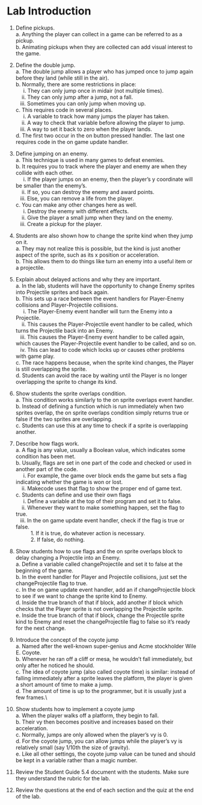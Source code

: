 # Lab Introduction

1. Define pickups.\
a. Anything the player can collect in a game can be referred to as a pickup.\
b. Animating pickups when they are collected can add visual interest to the game.

1. Define the double jump.\
a. The double jump allows a player who has jumped once to jump again before they land (while still in the air).\
b. Normally, there are some restrictions in place:\
&nbsp;&nbsp;&nbsp;&nbsp;&nbsp;i. They can only jump once in midair (not multiple times).\
&nbsp;&nbsp;&nbsp;&nbsp;ii. They can only jump after a jump, not a fall.\
&nbsp;&nbsp;&nbsp;iii. Sometimes you can only jump when moving up.\
c. This requires code in several places.\
&nbsp;&nbsp;&nbsp;&nbsp;&nbsp;i. A variable to track how many jumps the player has taken.\
&nbsp;&nbsp;&nbsp;&nbsp;ii. A way to check that variable before allowing the player to jump.\
&nbsp;&nbsp;&nbsp;iii. A way to set it back to zero when the player lands.\
d. The first two occur in the on button pressed handler. The last one requires code in the on game update handler.

1. Define jumping on an enemy.\
a. This technique is used in many games to defeat enemies.\
b. It requires you to track where the player and enemy are when they collide with each other.\
&nbsp;&nbsp;&nbsp;&nbsp;&nbsp;i. If the player jumps on an enemy, then the player’s y coordinate will be smaller than the enemy’s.\
&nbsp;&nbsp;&nbsp;&nbsp;ii. If so, you can destroy the enemy and award points.\
&nbsp;&nbsp;&nbsp;iii. Else, you can remove a life from the player.\
c. You can make any other changes here as well.\
&nbsp;&nbsp;&nbsp;&nbsp;&nbsp;i. Destroy the enemy with different effects.\
&nbsp;&nbsp;&nbsp;&nbsp;ii. Give the player a small jump when they land on the enemy.\
&nbsp;&nbsp;&nbsp;iii. Create a pickup for the player.

1. Students are also shown how to change the sprite kind when they jump on it.\
a. They may not realize this is possible, but the kind is just another aspect of the sprite, such as its x position or acceleration.\
b. This allows them to do things like turn an enemy into a useful item or a projectile.

1. Explain about delayed actions and why they are important.\
a. In the lab, students will have the opportunity to change Enemy sprites into Projectile sprites and back again.\
b. This sets up a race between the event handlers for Player-Enemy collisions and Player-Projectile collisions.\
&nbsp;&nbsp;&nbsp;&nbsp;&nbsp;i. The Player-Enemy event handler will turn the Enemy into a Projectile.\
&nbsp;&nbsp;&nbsp;&nbsp;ii. This causes the Player-Projectile event handler to be called, which turns the Projectile back into an Enemy.\
&nbsp;&nbsp;&nbsp;iii. This causes the Player-Enemy event handler to be called again, which causes the Player-Projectile event handler to be called, and so on.\
&nbsp;&nbsp;&nbsp;iv. This can lead to code which locks up or causes other problems with game play.\
c. The race happens because, when the sprite kind changes, the Player is still overlapping the sprite.\
d. Students can avoid the race by waiting until the Player is no longer overlapping the sprite to change its kind.

1. Show students the sprite overlaps condition.\
a. This condition works similarly to the on sprite overlaps event handler.\
b. Instead of defining a function which is run immediately when two sprites overlap, the on sprite overlaps condition simply returns true or false if the two sprites are overlapping.\
c. Students can use this at any time to check if a sprite is overlapping another.

1. Describe how flags work.\
a. A flag is any value, usually a Boolean value, which indicates some condition has been met.\
b. Usually, flags are set in one part of the code and checked or used in another part of the code.\
&nbsp;&nbsp;&nbsp;&nbsp;&nbsp;i. For example, the game over block ends the game but sets a flag indicating whether the game is won or lost.\
&nbsp;&nbsp;&nbsp;&nbsp;ii. Makecode uses that flag to show the proper end of game text.\
c. Students can define and use their own flags\
&nbsp;&nbsp;&nbsp;&nbsp;&nbsp;i. Define a variable at the top of their program and set it to false.\
&nbsp;&nbsp;&nbsp;&nbsp;ii. Whenever they want to make something happen, set the flag to true.\
&nbsp;&nbsp;&nbsp;iii. In the on game update event handler, check if the flag is true or false.\
&nbsp;&nbsp;&nbsp;&nbsp;&nbsp;&nbsp;&nbsp;&nbsp;&nbsp;&nbsp;1. If it is true, do whatever action is necessary.\
&nbsp;&nbsp;&nbsp;&nbsp;&nbsp;&nbsp;&nbsp;&nbsp;&nbsp;&nbsp;2. If false, do nothing.

1. Show students how to use flags and the on sprite overlaps block to delay changing a Projectile into an Enemy.\
a. Define a variable called changeProjectile and set it to false at the beginning of the game.\
b. In the event handler for Player and Projectile collisions, just set the changeProjectile flag to true.\
c. In the on game update event handler, add an if changeProjectile block to see if we want to change the sprite kind to Enemy.\
d. Inside the true branch of that if block, add another if block which checks that the Player sprite is not overlapping the Projectile sprite.\
e. Inside the true branch of that if block, change the Projectile sprite kind to Enemy and reset the changeProjectile flag to false so it’s ready for the next change.

1. Introduce the concept of the coyote jump\
a. Named after the well-known super-genius and Acme stockholder Wile E. Coyote.\
b. Whenever he ran off a cliff or mesa, he wouldn’t fall immediately, but only after he noticed he should.\
c. The idea of coyote jump (also called coyote time) is similar: instead of falling immediately after a sprite leaves the platform, the player is given a short amount of time to make a jump.\
d. The amount of time is up to the programmer, but it is usually just a few frames.\
1. Show students how to implement a coyote jump\
a. When the player walks off a platform, they begin to fall.\
b. Their vy then becomes positive and increases based on their acceleration.\
c. Normally, jumps are only allowed when the player’s vy is 0.\
d. For the coyote jump, you can allow jumps while the player’s vy is relatively small (say 1/10th the size of gravity).\
e. Like all other settings, the coyote jump value can be tuned and should be kept in a variable rather than a magic number.

1. Review the Student Guide 5.4 document with the students. Make sure they understand the rubric for the lab.

2. Review the questions at the end of each section and the quiz at the end of the lab. 
